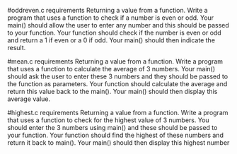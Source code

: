 #oddreven.c requirements
Returning a value from a function. Write a program that uses a function to check if a
number is even or odd. Your main() should allow the user to enter any number and
this should be passed to your function. Your function should check if the number is
even or odd and return a 1 if even or a 0 if odd. Your main() should then indicate the
result.

#mean.c requirements
Returning a value from a function. Write a program that uses a function to calculate
the average of 3 numbers. Your main() should ask the user to enter these 3 numbers
and they should be passed to the function as parameters. Your function should
calculate the average and return this value back to the main(). Your main() should
then display this average value.

#highest.c requirements
Returning a value from a function. Write a program that uses a function to check for
the highest value of 3 numbers. You should enter the 3 numbers using main() and
these should be passed to your function. Your function should find the highest of
these numbers and return it back to main(). Your main() should then display this
highest number
